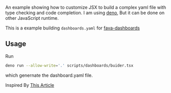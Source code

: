 An example showing how to customize JSX to build a complex yaml file with type checking and code completion. I am using [deno](https://deno.land), But it can be done on other JavaScript runtime.

This is a example building `dashboards.yaml` for [fava-dashboards](https://github.com/andreasgerstmayr/fava-dashboards)

## Usage

Run

```bash
deno run --allow-write='.' scripts/dashboards/buider.tsx
```
which genernate the dashboard.yaml file.

Inspired By [This Article](https://kirbysayshi.com/2020/03/21/considering-then-abandoning-jsx-for-structured-yaml-config.html)